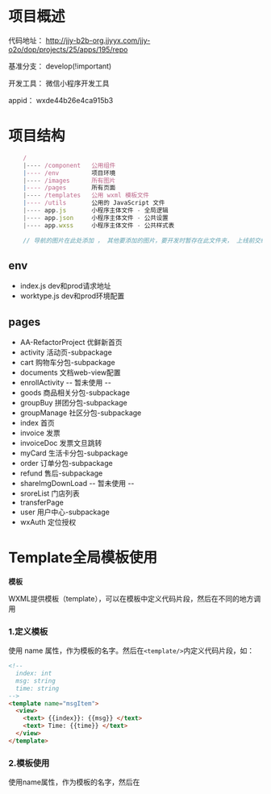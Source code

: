# 项目概述

代码地址： http://jjy-b2b-org.jjyyx.com/jjy-o2o/dop/projects/25/apps/195/repo

基准分支： develop(!important)

开发工具： 微信小程序开发工具

appid： wxde44b26e4ca915b3

# 项目结构

```js
    /
    |---- /component   公用组件
    |---- /env         项目环境
    |---- /images      所有图片	
    |---- /pages       所有页面
    |---- /templates   公用 wxml 模板文件
    |---- /utils       公用的 JavaScript 文件
    |---- app.js       小程序主体文件 - 全局逻辑
    |---- app.json     小程序主体文件 - 公共设置
    |---- app.wxss     小程序主体文件 - 公共样式表
    
    // 导航的图片在此处添加 ， 其他要添加的图片，要开发时暂存在此文件夹， 上线前交给JJY人员， 上传到CDN
```

## env

* index.js	 dev和prod请求地址
* worktype.js  dev和prod环境配置

## pages

* AA-RefactorProject	优鲜新首页
* activity            活动页-subpackage
* cart                购物车分包-subpackage
* documents           文档web-view配置
* enrollActivity      -- 暂未使用 --
* goods               商品相关分包-subpackage
* groupBuy            拼团分包-subpackage
* groupManage         社区分包-subpackage
* index               首页
* invoice             发票
* invoiceDoc          发票文旦跳转
* myCard              生活卡分包-subpackage
* order               订单分包-subpackage
* refund              售后-subpackage
* shareImgDownLoad    -- 暂未使用 --
* sroreList           门店列表
* transferPage
* user                用户中心-subpackage
* wxAuth              定位授权



# Template全局模板使用

**模板**

WXML提供模板（template），可以在模板中定义代码片段，然后在不同的地方调用

### 1.定义模板

使用 name 属性，作为模板的名字。然后在`<template/>`内定义代码片段，如：

```html
<!--
  index: int
  msg: string
  time: string
-->
<template name="msgItem">
  <view>
    <text> {{index}}: {{msg}} </text>
    <text> Time: {{time}} </text>
  </view>
</template>
```

### 2.模板使用

使用name属性，作为模板的名字，然后在<template>中将模板所需要的 data 传入

```html
<template is="msgItem" data="...item"></template>
```

```js
page({
  data:{
      item:{
          index:0,
          msg:'template模板',
          time:'2022-12-06'
	  }
  }  
})
```

is 属性可以使用 Mustache 语法，来动态决定具体需要渲染哪个模板：

```html
<template name="old">
	<view>old</view>
</template>
<template name="new">
	<view>new</view>
</template>

<block>
    <template is="{{ item === 'old' ? 'old' : 'new' }}"></template>
</block>
```



### 3.模板作用域

模板拥有自己的作用域，只能使用 data 传入的数据以及模板定义文件中定义的 `<wxs />` 模块。

# 页面梳理

**优先级：优先梳理需求可能涉及到的页面，依次往下**

> 1.新人专享落地页（暂无）
>
> 2.优鲜首页
>
> 3.社区团购首页
>
> 4.购物车页面
>
> 5.结算页
>
> 6.....
>
> 7.登录页

### 优鲜首页


| 页面(名称、路径)                                       | 主要字段                                                     | 逻辑 / 功能                                                  | 使用组件(红色为公共组件)                                     |      |
| ------------------------------------------------------ | ------------------------------------------------------------ | ------------------------------------------------------------ | ------------------------------------------------------------ | ---- |
| 首页<br>pages/AA-RefactorProject/<br>pages/index/index | 1.typeComponent<br>2.allData<br>3.is_black<br>4.currentPageId<br>5.locatePositionByManual<br>6.canAppGetUserLocation | 1.初始化底部全局导航栏<br>2.用户授权<br>3.根据用户授权信息查询附近门店<br/>4.获取全部数据(channelType:2071) | <font color="red">component-iphone-x-patcher(适配iPhone异形屏)</font><br>yx-index-content-component(优鲜首页总组件)<br>active-component(活动动画组件)<br>back-top(返回顶部)<br><font color="red">cuModal(交互组件，确定，取消)</font> |      |

**字段解释**

* typeComponent	Number	组件类型	0优鲜 	1社区团购
* allData	Array	首页全部数据
* is_black	Boolean	是否默哀色
* currentPageId	String	页面埋点数据ID	A1001 优鲜首页
* locatePositionByManual	Boolean	用于标识用户是否拒绝定位系统的情况下，进行了手动定位
* canAppGetUserLocation		String 	用于标识用户是否拒绝了定位授权

**组件功能逻辑**

1. <font color="skyblue">yx-index-content-component 首页总组件</font>

   - 首页基本的信息展示
   - 计算顶部固定栏的高度
   - 计算优惠券显示数量

   1. <font color="skyblue">category-grid-component 分类球</font>
      * 展示分类
   2. <font color="skyblue">yx-index-lower-half 切换大小主题（下方瀑布流商品也在该组件）</font>
      * 计算顶部固定栏的高度
      * 根据门店shopId和 warehouseId 获取瀑布流商品  在`[5, 8, 12, 17, 21, 24, 29, 33, 36]`处插入广告
      * 添加购物车,调用公共方法 `UTIL.setCartNum(goods)`
   3. <font color="skyblue">yx-index-title 首页顶部组件</font>
      * 计算顶部搜索框高度，传给父组件，父组件在传给yx-index-lower-half
   4. <font color="skyblue">yx-need-hot-component 首页必买爆款</font>
      * 展示分类球(scroll-view)

2. <font color="skyblue">active-component 活动动画组件</font>

   * 抽奖悬浮图标aaass

3. <font color="skyblue">back-top返回顶部</font>


### 社区团购首页（与优鲜首页类似）


| 页面(名称、路径)                                             | 主要字段                                                     | 逻辑 / 功能                                                  | 使用组件(红色为公共组件)                                     |      |
| ------------------------------------------------------------ | ------------------------------------------------------------ | ------------------------------------------------------------ | ------------------------------------------------------------ | ---- |
| 社区团购首页<br>pages/AA-RefactorProject/pages<br>/Community/index | 1.typeComponent<br>2.tabStatus<br>3.is_black<br>4.groupManageCartNum<br>5.<font color="red">productList、pictureList</font><br>6.listLoading<br> | 1.动态新增底部全局导航栏<br>2.用户授权<br/>3.根据用户授权信息查询附近门店<br/>4.获取全部数据 | <font color="red">component-group-footer底部导航栏</font><br><font color="red">component-iphone-x-patcher(适配iPhone异形屏)</font><br>community-index-component(社区团购总组件)<br>active-component(活动动画组件)<br>back-top(返回顶部)<br> |      |

**字段解释**

* typeComponent	Number	组件类型	0优鲜 	1社区团购

**组件功能逻辑**

1. <font color="skyblue">community-index-component 首页总组件</font>

   **功能**（家家悦选）下方商品瀑布流的分页、下拉加载更多，固定位置穿插广告，首页每日弹窗及其内容控制

   **字段解释**

   1. fixedHeight	顶部固定栏位高度
   2. showAlert    是否展示每日弹窗
   3. alertData     每日弹窗内容
   4. shopId    门店id
   5. <font color="red">toBottom   未知</font>   
   6. list   界面渲染的广告与商品混合的列表

   **子组件**

   1. <font color="skyblue">yx-index-title 首页顶部组件</font>
      * 计算顶部搜索框高度，传给父组件
   2. <font color="skyblue">yx-need-hot-component 首页必买爆款</font>
      * 必买爆款的展示信息
   3. <font color="skyblue">Loading 加载中动画</font>
   4. <font color="skyblue">mian-recommon 首页今日主推</font>
   5. <font color="skyblue">MoreData 触底加载动画</font>
   6. <font color="skyblue">CartAnimation 加入购物车动画</font>
   7. <font color="skyblue">no-list 空状态组件</font>

2. <font color="skyblue">back-top返回顶部</font>

### 购物车


| 页面(名称、路径)               | 主要字段                                                     | 逻辑 / 功能                                                  | 使用组件(红色为公共组件)                                     |      |
| ------------------------------ | ------------------------------------------------------------ | ------------------------------------------------------------ | ------------------------------------------------------------ | ---- |
| 购物车<br>pages/cart/cart/cart | tabStatus<br>loadingHidden<br>addressId<br>cartInputJson<br>cartOutputJson<br>currentDelivery<br>editCartCan<br>newCartJson<br><br>foodDelivery<br>goodsDelivery<br>goodsB2CDelivery<br><br>goods<br> | 1.动态新增底部全局导航栏<br/>2.调用接口，校验商品，计算订单金额<br>3.商品选择，删除功能<br>4.全选，取消全选<br>5.门店全选<br>6.送货，自提，自提柜<br>7.根据当前地址判断门店是否可配送<br>8.库存不足提示<br>9.其他活动<br>10.商品称重与计量<br> | <font color="red">cabinet-pop 自提点选择</font><br><font color="red">component-iphone-x-patcher(适配iPhone异形屏)</font><br/> |      |

**字段解释**

1. foodDelivery 熟食配送方式
2. goodsDelivery   超市商品配送方式
3. goodsB2CDelivery 超市商品配送方式
4. tabStatus  用于保存全局导航条中的状态数据
5. loadingHidden  是否显示加载动画
6. addressId  地址id
7. cartInputJson   请求接口的参数(<font color="red">不确定</font>)
8. cartOutputJson  接口请求到的购物车数据(<font color="red">不确定</font>)
9. currentDelivery   结算选择的配送方式：-1(默认)无选择方式；0-B2C；79-极速达；80-闪电达 ,
10. editCartCan   编辑购物车状态
11. newCartJson  购物车数据

1. goods 商品信息

   | 属性(商品信息)     | 注释                                                   |
   | :----------------- | ------------------------------------------------------ |
   | canBuy             | 失效商品:3                                             |
   | goodsId            | 商品id                                                 |
   | goodsName          | 商品名                                                 |
   | goodsName          | 商品单价                                               |
   | goodsPrimePrice    | 商品原价                                               |
   | goodsTotalPrice    | 当前商品总价格(单价 * 数量)                            |
   | goodsTotalProPrice | 优惠价格                                               |
   | goodsTotalSrcPrice | 优惠券价格                                             |
   | goodsStock         | 商品库存                                               |
   | isAddPriceGoods    |                                                        |
   | num                | 数量                                                   |
   | pricingMethod      | 商品类型(391:称重类，390：计件类)                      |
   | proId              | 促销id                                                 |
   | proName            | 促销名称                                               |
   | proPrice           | 促销价格                                               |
   | proType            | 活动类型（抢购 ：1178	直降 ：289    海购抢价：998） |
   | purchaseAmount     |                                                        |
   | purchaseAmounts    | 步长                                                   |
   | purchaseBegin      | 起购量                                                 |
   | purchaseUnit       | 商品单位                                               |
   | salesUnit          | <font color="red">销售单位(不确定)</font>              |
   | shopId             | 店铺id                                                 |
   | skuId              | 商品skuid                                              |
   | skuName            | 商品sku名称                                            |
   | specName           | 规格                                                   |
   | startTime          | 开始时间                                               |
   | storeId            |                                                        |
   | storeStatus        | 门店状态                                               |
   | storeType          |                                                        |
   | useDays            |                                                        |
   | useNumber          |                                                        |
   | usePro             |                                                        |
   | weightValue        |                                                        |
   | newPresentArr      | 赠品                                                   |
   | promotionList      | <font color="red">优惠列表(不确定）</font>，内容见下表 |

2. promotionList 商品活动列表 [Object Array]

   | 属性                | 注释                                      |
   | ------------------- | ----------------------------------------- |
   | alreadyBuyCount     | <font color="red">已购买量(不确定)</font> |
   | promotionCountLimit | 历史商品数量                              |
   | minBuyCount         | 最小起购量                                |
   | orderCountLimit     | 已购买数量                                |
   | proDesc             | 促销内容                                  |
   | proBeginTime        | 促销开始时间                              |
   | proEndTime          | 促销结束时间                              |
   | proId               | 促销id                                    |
   | proInfo             | 促销信息                                  |
   | proPrice            | 促销价格                                  |
   | proStatus           |                                           |
   | proStock            |                                           |
   | proTag              | 促销标签图片                              |

**生命周期、方法**

1. onShow() 页面显示，缓存购物车中是否有信息 ，没有就显示空页面
   
   onShow() 校验购物车地址是否正确
   
   onShow() 调用renderCartPage() 渲染购物车列表数据 
   
   * 根据用户定位信息查询地址信息列表，判断是否有范围内<font color="red">可以配送</font>的门店
   
   * 判断缓存中是否有购物车商品，没有则return，有则门店商品是否为空
   
   * 调用接口，商品校验，计算订单金额 URL_CART_GOODSVALID
   
   * 更新 data 中的商品配送方式列表
   
   * 同步本地库存和接口返回库存(超过最大库存的以返回库存为准)
   
     * 多层循环，判断本地的商品是否跟返回的商品一致
   
     * 判断购买量是否大于库存，大于则将库存数赋值给商品
   
     * 判断是否限购
   
     * 称重类商品通过下面公式计算购买数量
   
       ```js
       // 限购    购买量 = (已购买数量 - 起购量) / 步长 + 1
       let surplusWeight = totalWeight - prItem.alreadyBuyCount - purchaseBegin;
       let limitNum = parseInt(surplusWeight / outputGoodsItem.purchaseAmounts) + 1;
       // 不限购     最小购买量  /  步长  + 1 
       let limitNum = parseInt(minBuyCount / outputGoodsItem.purchaseAmounts) + 1;
       ```
   
   * 判断加价购和非加价购的商品.......
   
   * 挑选满足条件的赠品（赠品属于哪个店，赠品属于哪个商品)
   
   * 判断店铺的选择状态和全选
   
   * 判断商品是否可以购买
   
   * 补充....
   
2. checkedGoodsHandler()  店铺选择、商品选择、全选

   * selectType 值为one：单个商品，all：全选（或者全部选择），store：店铺的选择

3. 去结算

   * 判断是否登录，没有则跳转到登陆

   * 判断是否可以结算（店铺可以购买 && 商品勾选 && 收货地址）

   * 调用接口，订单金额校验 URL_CART_GOODSVALID

   * 判断配送方式 goodsDelivery    1:送货     0：自提        3：自提柜

   * 判断选择的业态，苛选或者海购，020

   * 判断商品的类型

     | GOODS_TYPE | 类型     |
     | ---------- | -------- |
     | 62         | 超市     |
     | 63         | 聚餐     |
     | 382        | 积分     |
     | 383        | 会员     |
     | 751        | 全国B2C  |
     | 840        | 同城B2C  |
     | 1037       | 全球苛选 |
     | 1634       | HI苛选   |

     

4. 促销类回调.....



### 结算页

**发票业务暂时关闭**

| 路径                   | 主要字段                                                     | 逻辑/功能                                                    | 组件                                                         |
| ---------------------- | ------------------------------------------------------------ | ------------------------------------------------------------ | ------------------------------------------------------------ |
| /pages/order/list/list | realPayPrice<br>myFirstAddress<br>couponCodeId<br>couponCodeValue<br>isSelectCoupon<br>couponTag<br>unUserCoupon<br><br><br>orderType<br> | 1.结算选择的配送方式，配送方式，下单类型<br>2.选择配送时间<br>3.选择优惠券 | <font color="red">component-iphone-x-patcher(适配iPhone异形屏)</font><br/><font color="red">component-global-modal（全局弹窗）</font> |

**字段解释**

1. orderType 	订单类型

   | orderType | 注释           |
   | --------- | -------------- |
   | 2         | 闪电付下单     |
   | 5         | 海外订单，海购 |
   | 6         | 苛选           |
   | 0         | 普通下单       |
   | 1         | 积分商品下单   |
   | 3         | 1元购          |

2. storeType 商品类型

   | storeType       | 注释     |
   | --------------- | -------- |
   | 62---MARKET     | 超市     |
   | 63---FOOD       | 聚餐     |
   | 382---SCORE     | 积分     |
   | 383---MEMBER    | 会员     |
   | 751---B2C       | 全国B2C  |
   | 840---CITYB2C   | 同城B2C  |
   | 1037---GLOBAL   | 全国苛选 |
   | 1634---HIGLOBAL | HI苛选   |

**生命周期、方法**

1. onShow()	从缓存中获取基本信息（登录,生活卡,门店地址等);<font color="#fffff">发票选择数据(发票业务暂时关闭)</font>;判断是熟食还是商品;调用接口`URL_MEMBER_GETMEMBERINFO`,获取会员的基本信息,
   * 根据定位查询地址信息列表`URL_ADDRESS_LISTBYLOCATION`
     * 默认选择第一个地址，没有就提示无苛选体质
2. 1
3. 选择配送时间 || 选择自提时间
4. 选择优惠券  && 优惠券列表显示隐藏
5. 选择支付方式
6. 计算勾选支付方式之后支付金额   
   * 生活卡	只选生活卡
   * 积分     只选积分
   * 生活卡 && 积分     两种都选
   * ！生活卡 && ！积分     都不选
   * 0元订单不给予开发票
7. 打包服务949
8. createOrder() 创建订单
   * 判断数据是否为空
   * 判断支付方式
   * 判断地址是否为空 && 判断是否有商品
   * 判断配送时间
     * 选择配送时间
   * 自提时间
     * 超市自提柜
     * 餐食自提
   * 是否餐食
   * o2o发票(发票业务暂时关闭)
   * 海购，团购，抢购
   * 集成数据，发送请求生成订单
     *  一次性订阅消息

# 完善更新中.............



